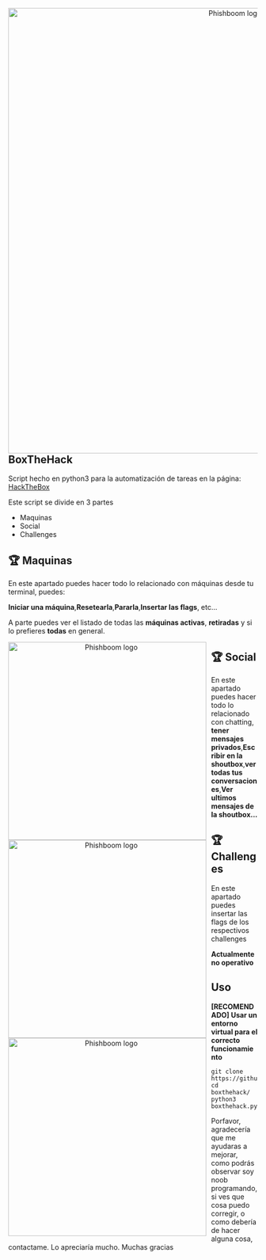 <p align="center">
<img src="https://gyazo.com/7244e58a9209e8745f49149736f55e3b.png"
    alt="Phishboom logo"
    width="900"
    height:"450"
    style="float: left; margin-right:10px;" />
</p>

## BoxTheHack

<p> Script hecho en python3 para la automatización de tareas en la página: <a href="https://www.hackthebox.eu/">HackTheBox</a></p>
<p> Este script se divide en 3 partes </p>

<ul>
  <li>Maquinas</li>
  <li>Social</li>
  <li>Challenges</li>
</ul>


## :trophy: Maquinas

<p> En este apartado puedes hacer todo lo relacionado con máquinas desde tu terminal, puedes:</p>
<p> <b>Iniciar una máquina</b>,<b>Resetearla</b>,<b>Pararla</b>,<b>Insertar las flags</b>, etc... </p>
<p> A parte puedes ver el listado de todas las <b>máquinas activas</b>, <b>retiradas</b> y si lo prefieres <b>todas</b> en general.</p>

<p align="center">
<img src="https://gyazo.com/489a1dfa941e9dc636e2c6261ec01234.png"
    alt="Phishboom logo"
    width="400"
    height:"250"
    style="float: left; margin-right:10px;" />
</p>


## :trophy: Social

<p> En este apartado puedes hacer todo lo relacionado con chatting, <b>tener mensajes privados</b>,<b>Escribir en la shoutbox</b>,<b>ver todas tus conversaciones</b>,<b>Ver ultimos mensajes de la shoutbox...</b></p>


<p align="center">
<img src="https://gyazo.com/d33cdf92571253bc7b0f1ce2d9548947.png"
    alt="Phishboom logo"
    width="400"
    height:"250"
    style="float: left; margin-right:10px;" />
</p>


## :trophy: Challenges

<p> En este apartado puedes insertar las flags de los respectivos challenges </p>
<p> <b>Actualmente no operativo </b> </p>


<p align="center">
<img src="https://gyazo.com/1a78077a35e2c7bbe7f06093ef0e16fa.png"
    alt="Phishboom logo"
    width="400"
    height:"250"
    style="float: left; margin-right:10px;" />
</p>

## Uso

<b> [RECOMENDADO] Usar un entorno virtual para el correcto funcionamiento </b>

```
git clone https://github.com/sergioab7/boxthehack
cd boxthehack/
python3 boxthehack.py
```


<p> Porfavor, agradecería que me ayudaras a mejorar, como podrás observar soy noob programando, si ves que cosa puedo corregir, o como debería de hacer alguna cosa, contactame. Lo apreciaría mucho. Muchas gracias </p>
